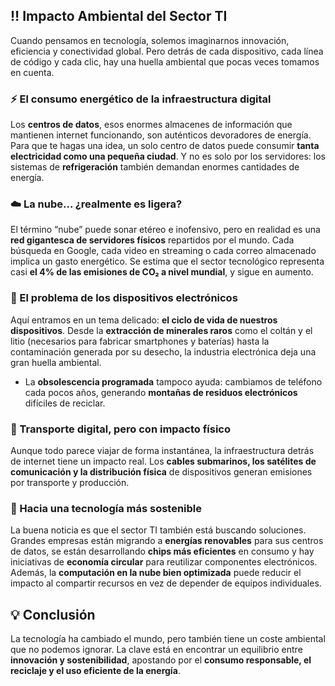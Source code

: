 ## :bangbang: Impacto Ambiental del Sector TI 

Cuando pensamos en tecnología, solemos imaginarnos innovación, eficiencia y conectividad global. Pero detrás de cada dispositivo, cada línea de código y cada clic, hay una huella ambiental que pocas veces tomamos en cuenta.  

### ⚡ El consumo energético de la infraestructura digital  
Los **centros de datos**, esos enormes almacenes de información que mantienen internet funcionando, son auténticos devoradores de energía. Para que te hagas una idea, un solo centro de datos puede consumir **tanta electricidad como una pequeña ciudad**. Y no es solo por los servidores: los sistemas de **refrigeración** también demandan enormes cantidades de energía.  

### ☁️ La nube… ¿realmente es ligera?  
El término “nube” puede sonar etéreo e inofensivo, pero en realidad es una **red gigantesca de servidores físicos** repartidos por el mundo. Cada búsqueda en Google, cada video en streaming o cada correo almacenado implica un gasto energético. Se estima que el sector tecnológico representa casi **el 4% de las emisiones de CO₂ a nivel mundial**, y sigue en aumento.  

### 📱 El problema de los dispositivos electrónicos  
Aquí entramos en un tema delicado: **el ciclo de vida de nuestros dispositivos**. Desde la **extracción de minerales raros** como el coltán y el litio (necesarios para fabricar smartphones y baterías) hasta la contaminación generada por su desecho, la industria electrónica deja una gran huella ambiental.  

- La **obsolescencia programada** tampoco ayuda: cambiamos de teléfono cada pocos años, generando **montañas de residuos electrónicos** difíciles de reciclar.  

### 🚛 Transporte digital, pero con impacto físico  
Aunque todo parece viajar de forma instantánea, la infraestructura detrás de internet tiene un impacto real. Los **cables submarinos, los satélites de comunicación y la distribución física** de dispositivos generan emisiones por transporte y producción.  

### 🌱 Hacia una tecnología más sostenible  
La buena noticia es que el sector TI también está buscando soluciones. Grandes empresas están migrando a **energías renovables** para sus centros de datos, se están desarrollando **chips más eficientes** en consumo y hay iniciativas de **economía circular** para reutilizar componentes electrónicos. Además, la **computación en la nube bien optimizada** puede reducir el impacto al compartir recursos en vez de depender de equipos individuales.  

## 💡 Conclusión  
La tecnología ha cambiado el mundo, pero también tiene un coste ambiental que no podemos ignorar. La clave está en encontrar un equilibrio entre **innovación y sostenibilidad**, apostando por el **consumo responsable, el reciclaje y el uso eficiente de la energía**.  
